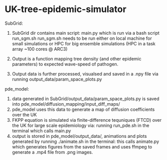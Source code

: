 # UK-tree-epidemic-simulator

SubGrid:

1) SubGrid dir contains main script: main.py which is run via a bash script run_sgm.sh
  run_sgm.sh needs to be run either on local machine for small simulations or HPC for big ensemble simulations
    (HPC in a task array ~100 cores @ ARC3)
    
2) Output is a function mapping tree density (and other epidemic parameters) to expected wave-speed of pathogen.
3) Output data is further processed, visualsed and saved in a .npy file via running output_data/param_space_plots.py 

pde_model:

1) data generated in SubGrid/output_data/param_space_plots.py is saved into pde_model/diffusion_mapping/input_diff_maps/
2) pde_model uses this data to generate a map of diffusion coefficients over the UK 
3) FKPP equation is simulated via finite-difference tequniques (FTCD) over the UK for large scale epidemiology via:
  running run_pde.sh in the terminal which calls main.py 
4) output is stored in pde_model/output_data/, animations and plots generated by running ./animate.sh in the terminal:
  this calls animate.py which generates figures from the saved frames and uses ffmpeg to generate a .mp4 file from .png
  images.
  
